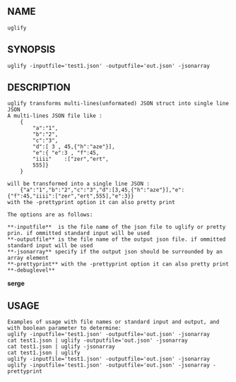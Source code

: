 NAME
----
    uglify 
 
SYNOPSIS
--------
    uglify -inputfile='test1.json' -outputfile='out.json' -jsonarray

DESCRIPTION
-----------

    uglify transforms multi-lines(unformated) JSON struct into single line JSON
    A multi-lines JSON file like :
        {
            "a":"1",
            "b":"2",
            "c":"3",
            "d":[ 3 , 45,{"h":"aze"}],
            "e":{ "e":3 , "f":45,
            "iiii"    :["zer","ert",
            555]}
        }
      
    will be transformed into a single line JSON :
        {"a":"1","b":"2","c":"3","d":[3,45,{"h":"aze"}],"e":{"f":45,"iiii":["zer","ert",555],"e":3}}
    with the -prettyprint option it can also pretty print 

    The options are as follows:
               
    **-inputfile**  is the file name of the json file to uglify or pretty prin. if ommitted standard input will be used
    **-outputfile** is the file name of the output json file. if ommitted standard input will be used
    **-jsonarray** specify if the output json should be surrounded by an array element
    **-prettyprint** with the -prettyprint option it can also pretty print 
    **-debuglevel**
**serge**

USAGE
-----
    Examples of usage with file names or standard input and output, and with boolean parameter to determine:
    uglify -inputfile='test1.json' -outputfile='out.json' -jsonarray
    cat test1.json | uglify -outputfile='out.json' -jsonarray
    cat test1.json | uglify -jsonarray
    cat test1.json | uglify
    uglify -inputfile='test1.json' -outputfile='out.json' -jsonarray
    uglify -inputfile='test1.json' -outputfile='out.json' -jsonarray -prettyprint
